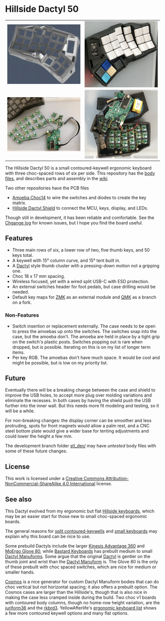 # Hillside Dactyl 50

|                 |                 |
|:-----------     |:----------------|
| ![Render left](./image/D50_render_left.png) | ![Photo right](./image/D50_right.png) |
| ![Build boards](./image/D50_build_boards.png) |![Build open](./image/D50_build_open.png) |


The Hillside Dactyl 50 is a small contoured-keywell ergonomic keyboard
    with three choc-spaced rows of six per side.
This repository has the [body files](./stl/),
    and describes parts and assembly in the 
    [wiki](https://github.com/mmccoyd/hillside_dactyl_50/wiki).

Two other repositories have the PCB files

-   [Amoeba Choc14](https://github.com/mmccoyd/hillside_amoeba_choc14)
    to wire the switches and diodes to create the key matrix.
-   [Hillside Dactyl Shield](https://github.com/mmccoyd/hillside_dactyl_shield)
    to connect the MCU, keys, display, and LEDs.

Though still in development, it has been reliable and comfortable.
See the [Chgange log](./ChangeLog.md) for known issues, but
    I hope you find the board useful.


## Features

-   Three main rows of six, a lower row of two, five thumb keys, and 50 keys
    total.
-   A keywell with 15° column curve, and 15° tent built in.
-   A [Dactyl](https://github.com/adereth/dactyl-keyboard) style thumb cluster
    with a pressing-down motion not a
    gripping one.
-   Choc 18 x 17 mm spacing.
-   Wireless focused, yet with a wired split USB-C with ESD protection.
-   An external switches header for foot pedals, but case drilling would be
    needed.
-   Default key maps for
    [ZMK](https://github.com/mmccoyd/zmk-hillsideD50) as an external module and
    [QMK](https://github.com/mmccoyd/qmk_firmware/tree/hillside_d50/keyboards/hillside/d50)
    as a branch on a fork.


### Non-Features

-   Switch insertion or replacement externally.
    The case needs to be open to press the amoebas up onto the switches.
    The switches snap into the case, but the amoeba don't.
    The amoeba are held in place by a tight grip on the switch's plastic posts.
    Switches popping out is rare when dropped, but is possible.
    Iterating on this is on my list of longer term items.
-   Per key RGB.
    The amoebas don't have much space.
    It would be cool and might be possible, but is low on my priority list.


## Future

Eventually there will be a breaking change between the case and shield
    to improve the USB holes,
    to accept more plug over molding variations and eliminate the recesses.
In both cases by having the shield push the USB further into the inner wall.
But this needs more fit modeling and testing, so it will be a while.

For non-breaking changes:
the display corner can be smoother and less protruding,
spots for front magnets would allow a palm rest,
and a CNC steel bottom plate would give a wider base for tenting adjustments
    and could lower the height a few mm.

The development branch folder
    [stl_dev/](https://github.com/mmccoyd/hillside_dactyl_50/tree/dev/stl_dev)
    may have *untested* body files with some of these future changes.


## License

This work is licensed under a
[Creative Commons Attribution-NonCommercial-ShareAlike 4.0 International](
https://creativecommons.org/licenses/by-nc-sa/4.0/) license.


## See also

This Dactyl evolved from my ergonomic but flat
    [Hillside keyboards](https://github.com/mmccoyd/hillside),
    which may be an easier start for those new to small choc-spaced ergonomic
    boards.

The general reasons for
    [split contoured-keywells](https://www.ergocanada.com/detailed_specification_pages/kinesis_corporation_advantage360_pro_contoured_keyboard.html#benefits)
    and [small keyboards](https://40s.wiki/en/why) may explain why
    this board can be nice to use.

Some prebuild Dactyls include
    the larger [Kinesis Advantage 360](https://kinesis-ergo.com/shop/adv360pro/)
    and [MoErgo Glove 80](https://www.moergo.com/),
    while [Bastard Keyboards](https://bastardkb.com/) has prebuilt
    medium to small
    [Dactyl Manuforms](https://github.com/abstracthat/dactyl-manuform).
Some argue that the original
    [Dactyl](https://github.com/adereth/dactyl-keyboard)
    is gentler on the thumb joint and wrist than the
    [Dactyl Manuform](https://github.com/abstracthat/dactyl-manuform) is.
The Glove 80 is the only of these prebuilt with choc spaced switches, 
    which are nice for medium or smaller hands.

[Cosmos](https://ryanis.cool/cosmos/) is a nice generator for custom Dactyl
    Manuform bodies that can do choc vertical but not horizontal spacing;
    it also offers a prebuilt option.
The Cosmos cases are larger than the Hillside's, though that is also nice
    in making the case less cramped inside during the build.
Two choc v1 boards with contoured body columns,
    though no home-row height variation, are the
    [juriform36](https://github.com/jurica/juriform36) and the
    [rkbrd3](https://github.com/prepor/rkbrd/tree/main/3).
YellowAfterlife's
    [ergonomic keyboard list](https://yal-tools.github.io/ergo-keyboards/)
    shows a few more contoured keywell options and many flat options.
